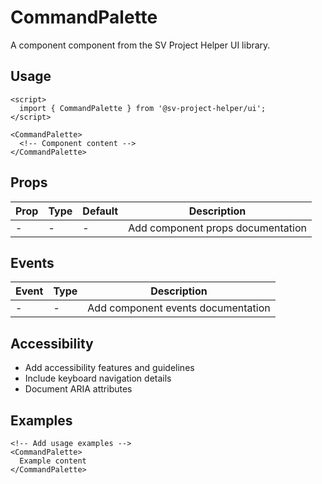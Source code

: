# CommandPalette

A component component from the SV Project Helper UI library.

## Usage

```svelte
<script>
  import { CommandPalette } from '@sv-project-helper/ui';
</script>

<CommandPalette>
  <!-- Component content -->
</CommandPalette>
```

## Props

| Prop | Type | Default | Description |
|------|------|---------|-------------|
| - | - | - | Add component props documentation |

## Events

| Event | Type | Description |
|-------|------|-------------|
| - | - | Add component events documentation |

## Accessibility

- Add accessibility features and guidelines
- Include keyboard navigation details
- Document ARIA attributes

## Examples

```svelte
<!-- Add usage examples -->
<CommandPalette>
  Example content
</CommandPalette>
```